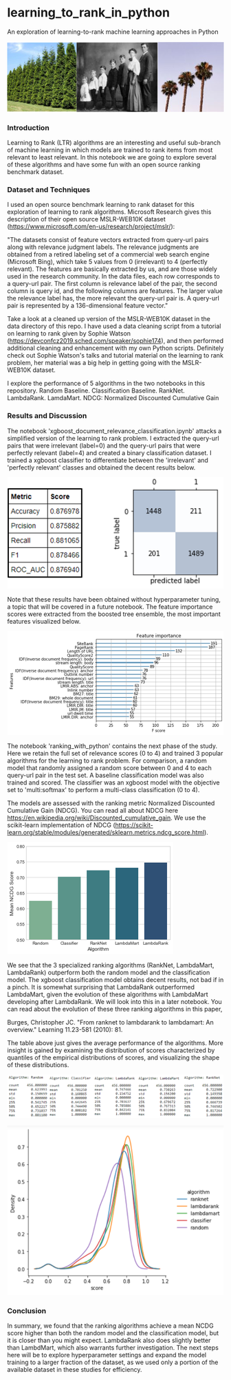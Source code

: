# learning_to_rank_in_python
An exploration of learning-to-rank machine learning approaches in Python

![](img/triplepic.png)

### Introduction

Learning to Rank (LTR) algorithms are an interesting and useful sub-branch of machine learning in which models are 
trained to rank items from most relevant to least relevant. In this notebook we are going to explore several of these algorithms and have some fun with an open source ranking benchmark dataset.

### Dataset and Techniques

I used an open source benchmark learning to rank dataset for this exploration of learning to rank algorithms. 
Microsoft Research gives this description of their open source MSLR-WEB10K dataset (https://www.microsoft.com/en-us/research/project/mslr/):

"The datasets consist of feature vectors extracted from query-url pairs along with relevance judgment labels. The relevance judgments are obtained from a retired labeling set of a commercial web search engine (Microsoft Bing), 
which take 5 values from 0 (irrelevant) to 4 (perfectly relevant). The features are basically extracted by us, and 
are those widely used in the research community. In the data files, each row corresponds to a query-url pair. The first 
column is relevance label of the pair, the second column is query id, and the following columns are features. 
The larger value the relevance label has, the more relevant the query-url pair is. A query-url pair is represented by a 
136-dimensional feature vector."

Take a look at a cleaned up version of the MSLR-WEB10K dataset in the data directory of this repo. I have used 
a data cleaning script from a tutorial on learning to rank given by Sophie Watson (https://devconfcz2019.sched.com/speaker/sophie174),
and then performed additional cleaning and enhancement with my own Python scripts.
Definitely check out Sophie Watson's talks and tutorial material on the learning to rank problem, her material was a big 
help in getting going with the MSLR-WEB10K dataset. 

I explore the performance of 5 algorithms in the two notebooks in this repository. 
Random Baseline. Classification Baseline. RankNet. LambdaRank. LamdaMart. NDCG: Normalized Discounted Cumulative Gain

### Results and Discussion

The notebook 'xgboost_document_relevance_classification.ipynb' attacks a simplified version of the learning to rank problem.
I extracted the query-url pairs that were irrelevant (label=0) and the query-url pairs that were perfectly relevant (label=4) and 
created a binary classification dataset. I trained a xgboost classifier to differentiate between the 'irrelevant' and 'perfectly relevant' 
classes and obtained the decent results below.

![](img/conf_metrics_3.png)

Note that these results have been obtained without hyperparameter tuning, a topic that will be covered in a future notebook. The 
feature importance scores were extracted from the boosted tree ensemble, the most important features visualized below.

![](img/feature_importance.png)

The notebook 'ranking_with_python' contains the next phase of the study. Here we retain the full set of relevance scores (0 to 4) and
trained 3 popular algorithms for the learning to rank problem. For comparison, a random model that randomly assigned
a random score between 0 and 4 to each query-url pair in the test set. A baseline classification model was also trained and scored. 
The classifier was an xgboost model with the objective set to 'multi:softmax' to perform a multi-class classification (0 to 4). 

The models are assessed with the ranking metric Normalized Discounted Cumulative Gain (NDCG). You can read all about
NDCG here https://en.wikipedia.org/wiki/Discounted_cumulative_gain. We use the scikit-learn implementation of NDCG
(https://scikit-learn.org/stable/modules/generated/sklearn.metrics.ndcg_score.html).

![](img/ltr_bars.png)

We see that the 3 specialized ranking algorithms (RankNet, LambdaMart, LambdaRank) outperform both the random model
and the classification model. The xgboost classification model obtains decent results, not bad if in a pinch. It 
is somewhat surprising that LambdaRank outperformed LambdaMart, given the evolution of these algorithms with 
LambdaMart developing after LambdaRank. We will look into this in a later notebook.
You can read about the evolution of these three ranking algorithms in this paper, 

Burges, Christopher JC. "From ranknet to lambdarank to lambdamart: An overview." Learning 11.23-581 (2010): 81.

The table above just gives the average performance of the algorithms. More insight is 
gained by examining the distribution of scores characterized by quantiles of the 
empirical distributions of scores, and visualizing the shape of these distributions. 

![](img/quantile_table.png)

![](img/density_plots.png)

### Conclusion

In summary, we found that the ranking algorithms achieve a mean NCDG score higher than both the random model and the 
classification model, but it is closer than you might expect. LambdaRank also does slightly better than LambdMart, 
which also warrants further investigation. The next steps here will be to explore hyperparameter settings and expand 
the model training to a larger fraction of the dataset, as we used only a portion of the
available dataset in these studies for efficiency. 